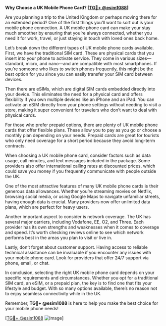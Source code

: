 **Why Choose a UK Mobile Phone Card? [[TG💪+ @esim1088](https://t.me/s/esim1088)]**

Are you planning a trip to the United Kingdom or perhaps moving there for an extended period? One of the first things you’ll want to sort out is your mobile phone connection. A UK mobile phone card can make your stay much smoother by ensuring that you’re always connected, whether you need it for work, travel, or just staying in touch with loved ones back home.

Let’s break down the different types of UK mobile phone cards available. First, we have the traditional SIM card. These are physical cards that you insert into your phone to activate service. They come in various sizes—standard, micro, and nano—and are compatible with most smartphones. If you’re someone who likes to switch phones frequently, this might be the best option for you since you can easily transfer your SIM card between devices.

Then there are eSIMs, which are digital SIM cards embedded directly into your device. This eliminates the need for a physical card and offers flexibility if you own multiple devices like an iPhone and an iPad. You can activate an eSIM directly from your phone settings without needing to visit a store, making it super convenient for travelers who don’t want to deal with physical cards.

For those who prefer prepaid options, there are plenty of UK mobile phone cards that offer flexible plans. These allow you to pay as you go or choose a monthly plan depending on your needs. Prepaid cards are great for tourists who only need coverage for a short period because they avoid long-term contracts.

When choosing a UK mobile phone card, consider factors such as data usage, call minutes, and text messages included in the package. Some providers also offer international calling rates at discounted prices, which could save you money if you frequently communicate with people outside the UK.

One of the most attractive features of many UK mobile phone cards is their generous data allowances. Whether you’re streaming movies on Netflix, browsing social media, or using Google Maps to navigate unfamiliar streets, having enough data is crucial. Many providers now offer unlimited data plans, which are perfect for heavy users.

Another important aspect to consider is network coverage. The UK has several major carriers, including Vodafone, EE, O2, and Three. Each provider has its own strengths and weaknesses when it comes to coverage and speed. It’s worth checking reviews online to see which network performs best in the areas you plan to visit or live in.

Lastly, don’t forget about customer support. Having access to reliable technical assistance can be invaluable if you encounter any issues with your mobile phone card. Look for providers that offer 24/7 support via phone, email, or chat.

In conclusion, selecting the right UK mobile phone card depends on your specific requirements and circumstances. Whether you opt for a traditional SIM card, an eSIM, or a prepaid plan, the key is to find one that fits your lifestyle and budget. With so many options available, there’s no reason not to enjoy seamless connectivity while in the UK.

Remember, **TG💪+ @esim1088** is here to help you make the best choice for your mobile phone needs! 

[[TG💪+ @esim1088](https://t.me/s/esim1088) ![Image](https://i.postimg.cc/Y0z9fWf4/image.png)]